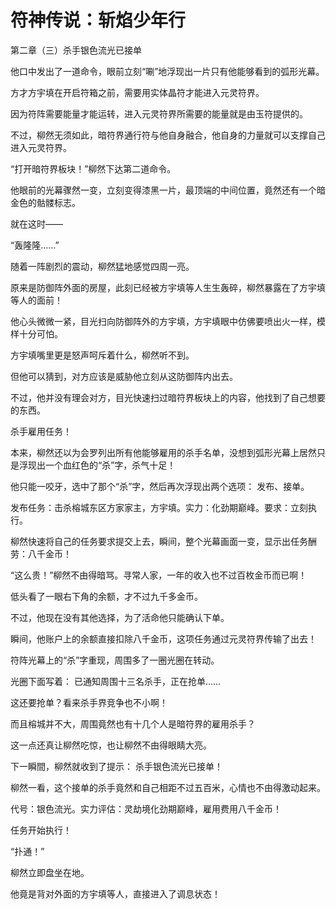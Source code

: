 # 符神传说：斩焰少年行

第二章（三）杀手银色流光已接单 

他口中发出了一道命令，眼前立刻“唰”地浮现出一片只有他能够看到的弧形光幕。 

方才方宇填在开启符箱之前，需要用实体晶符才能进入元灵符界。 

因为符阵需要能量才能运转，进入元灵符界所需要的能量就是由玉符提供的。 

不过，柳然无须如此，暗符界通行符与他自身融合，他自身的力量就可以支撑自己进入元灵符界。 

“打开暗符界板块！”柳然下达第二道命令。 

他眼前的光幕骤然一变，立刻变得漆黑一片，最顶端的中间位置，竟然还有一个暗金色的骷髅标志。 

就在这时—— 

“轰隆隆……” 

随着一阵剧烈的震动，柳然猛地感觉四周一亮。 

原来是防御阵外面的房屋，此刻已经被方宇填等人生生轰碎，柳然暴露在了方宇填等人的面前！ 

他心头微微一紧，目光扫向防御阵外的方宇填，方宇填眼中仿佛要喷出火一样，模样十分可怕。 

方宇填嘴里更是怒声呵斥着什么，柳然听不到。 

但他可以猜到，对方应该是威胁他立刻从这防御阵内出去。 

不过，他并没有理会对方，目光快速扫过暗符界板块上的内容，他找到了自己想要的东西。 

杀手雇用任务！ 

本来，柳然还以为会罗列出所有他能够雇用的杀手名单，没想到弧形光幕上居然只是浮现出一个血红色的“杀”字，杀气十足！ 

他只能一咬牙，选中了那个“杀”字，然后再次浮现出两个选项： 发布、接单。 

发布任务：击杀榕城东区方家家主，方宇填。实力：化劲期巅峰。要求：立刻执行。 

柳然快速将自己的任务要求提交上去，瞬间，整个光幕画面一变，显示出任务酬劳：八千金币！ 

“这么贵！”柳然不由得暗骂。寻常人家，一年的收入也不过百枚金币而已啊！ 

低头看了一眼右下角的余额，才不过九千多金币。 

不过，他现在没有其他选择，为了活命他只能确认下单。 

瞬间，他账户上的余额直接扣除八千金币，这项任务通过元灵符界传输了出去！ 

符阵光幕上的“杀”字重现，周围多了一圈光圈在转动。 

光圈下面写着： 已通知周围十三名杀手，正在抢单…… 

这还要抢单？看来杀手界竞争也不小啊！ 

而且榕城并不大，周围竟然也有十几个人是暗符界的雇用杀手？ 

这一点还真让柳然吃惊，也让柳然不由得眼睛大亮。 

下一瞬間，柳然就收到了提示： 杀手银色流光已接单！ 

柳然一看，这个接单的杀手竟然和自己相距不过五百米，心情也不由得激动起来。 

代号：银色流光。实力评估：灵劫境化劲期巅峰，雇用费用八千金币！ 

任务开始执行！ 

“扑通！” 

柳然立即盘坐在地。 

他竟是背对外面的方宇填等人，直接进入了调息状态！